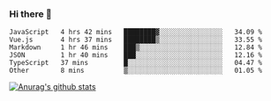 ### Hi there 👋



<!--
**webB1an/webB1an** is a ✨ _special_ ✨ repository because its `README.md` (this file) appears on your GitHub profile.

Here are some ideas to get you started:

- 🔭 I’m currently working on ...
- 🌱 I’m currently learning ...
- 👯 I’m looking to collaborate on ...
- 🤔 I’m looking for help with ...
- 💬 Ask me about ...
- 📫 How to reach me: ...
- 😄 Pronouns: ...
- ⚡ Fun fact: ...
-->

<!--START_SECTION:waka-->

```text
JavaScript   4 hrs 42 mins   ████████▓░░░░░░░░░░░░░░░░   34.09 %
Vue.js       4 hrs 37 mins   ████████▒░░░░░░░░░░░░░░░░   33.55 %
Markdown     1 hr 46 mins    ███▒░░░░░░░░░░░░░░░░░░░░░   12.84 %
JSON         1 hr 40 mins    ███░░░░░░░░░░░░░░░░░░░░░░   12.16 %
TypeScript   37 mins         █░░░░░░░░░░░░░░░░░░░░░░░░   04.47 %
Other        8 mins          ▒░░░░░░░░░░░░░░░░░░░░░░░░   01.05 %
```

<!--END_SECTION:waka-->


[![Anurag's github stats](https://github-readme-stats.vercel.app/api?username=webB1an&show_icons=true&theme=radical)](https://github.com/anuraghazra/github-readme-stats)

